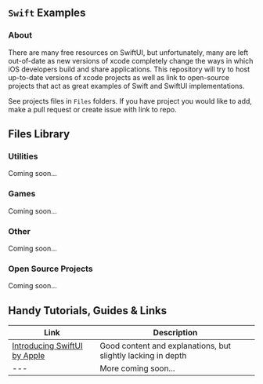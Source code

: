 ## `Swift` Examples

### About
There are many free resources on SwiftUI, but unfortunately, many are left out-of-date as new versions of xcode completely change the ways in which iOS developers build and share applications. This repository will try to host up-to-date versions of xcode projects as well as link to open-source projects that act as great examples of Swift and SwiftUI implementations.

See projects files in `Files` folders. If you have project you would like to add, make a pull request or create issue with link to repo.


## Files Library
### Utilities
Coming soon...

### Games
Coming soon...

### Other
Coming soon...

### Open Source Projects
Coming soon...


## Handy Tutorials, Guides & Links
| Link | Description |
| --- | --- |
| [Introducing SwiftUI by Apple](https://developer.apple.com/tutorials/swiftui) | Good content and explanations, but slightly lacking in depth |
| --- | More coming soon... |
 

